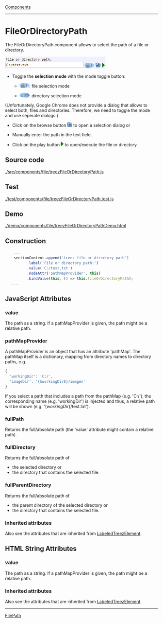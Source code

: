 [Components](../components.md)

----

# FileOrDirectoryPath
		
The FileOrDirectoryPath component allows to select the path of a file or directory. 
	
![](../../images/treezFileOrDirectoryPath.png)

* Toggle the **selection mode** with the mode toggle button:

  * ![](../../../icons/fileToggle.png): file selection mode

  * ![](../../../icons/directoryToggle.png): directory selection mode

(Unfortunately, Google Chrome does not provide a dialog that allows to select both, files and directories. Therefore, we need to toggle the mode and use seperate dialogs.)

* Click on the browse button ![](../../../icons/browse.png) to open a selection dialog or

* Manually enter the path in the text field. 

* Click on the play button ![](../../../icons/run_triangle.png) to open/execute the file or directory.
		
## Source code

[./src/components/file/treezFileOrDirectoryPath.js](../../../src/components/file/treezFileOrDirectoryPath.js)

## Test

[./test/components/file/treezFileOrDirectoryPath.test.js](../../../test/components/file/treezFileOrDirectoryPath.test.js)

## Demo

[./demo/components/file/treezFileOrDirectoryPathDemo.html](../../../demo/components/file/treezFileOrDirectoryPathDemo.html)

## Construction

```javascript
    ...
    sectionContent.append('treez-file-or-directory-path')
		  .label('File or directory path:')		
		  .value('C:/test.txt')
		  .nodeAttr('pathMapProvider', this)
		  .bindValue(this, () => this.fileOrDirectoryPath);	
   ...
```

## JavaScript Attributes

### value

The path as a string. If a pathMapProvider is given, the path might be a relative path.  

### pathMapProvider

A pathMapProvider is an object that has an attribute 'pathMap'. The pathMap itself is a dictionary, mapping
from directory names to directory paths, e.g.

```javascript
{
  'workingDir': 'C:/',
  'imageDir': '{$workingDir$}/images'
}
```

If you select a path that includes a path from the pathMap (e.g. 'C:/'), the corresponding name (e.g. 'workingDir') is injected and thus, a relative path will be shown (e.g. '{$workingDir$}/test.txt').  

### fullPath

Returns the full/absolute path (the 'value' attribute might contain a relative path).

### fullDirectory

Returns the full/absolute path of 

* the selected directory or 
* the directory that contains the selected file.

### fullParentDirectory

Returns the full/absolute path of 

* the parent directory of the selected directory or 
* the directory that contains the selected file.

### Inherited attributes

Also see the attributes that are inherited from [LabeledTreezElement](../labeledTreezElement.md#value).

## HTML String Attributes

### value

The path as a string. If a pathMapProvider is given, the path might be a relative path. 

### Inherited attributes

Also see the attributes that are inherited from [LabeledTreezElement](../labeledTreezElement.md#value-1).

----

[FilePath](./filePath.md)


